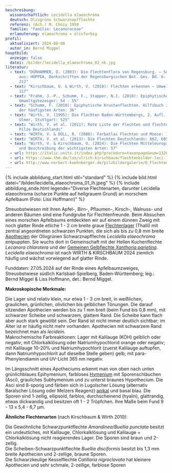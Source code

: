 ```yaml
---
beschreibung:
  wissenschaftlich: Lecidella elaeochroma
  deutsch: Olivgrüne Schwarznapfflechte
  referenz: (Ach.) M. Choiy 1950
  familie: "Familie: Lecanoraceae"
  erlaeuterung: elaeochroma = olivfarbig
profil:
  aktualisiert: 2024-08-08
  autor_in: Bernd Miggel
hauptbild:
  anzeige: false
  datei: /bilder/lecidella_elaeochroma_02_nk.jpg
literatur:
  - text: "DÜRHAMMER, O. (2003): Die Flechtenflora von Regensburg. – Sonderdruck
      aus: HOPPEA, Denkschriften der Regensburgischen Bot. Ges. Bd. 6: 211 -
      212"
  - text: "Kirschbaum, U. & Wirth, V. (2010): Flechten erkennen – Umwelt bewerten:
      117"
  - text: "Frahm, J.-P., Schumm, F., Stapper, N.J. (2010): Epiphytische Flechten als
      Umweltgütezeiger: 54 - 55"
  - text: "Schumm, F. (2010): Epiphytische Krustenflechten. Hilfsbuch zum Bestimmen
      der häufigsten Arten: 36"
  - text: "Wirth, V. (1995): Die Flechten Baden-Württembergs, 2. Aufl., 1006 S.;
      Ulmer, Stuttgart: 525"
  - text: "Wirth, V. et al. (2011): Rote Liste der Flechten und flechtenbewohnende
      Pilze Deutschlands"
  - text: "WIRTH, V. & DÜLL, R. (2000): Farbatlas Flechten und Moose: 158"
  - text: "WIRTH, V. et al. (2013): Die Flechten Deutschlands: 662, 665"
  - text: "Wirth, V. & Kirschbaum, U. (2024): Die Flechten Mitteleuropas. Bestimmung
      und Beschreibung der wichtigsten Arten: 57"
  - url: https://italic.units.it/index.php?procedure=taxonpage&num=1320
  - url: https://www.thm.de/lse/ulrich-kirschbaum/flechtenbilder-leci-lo
  - url: http://www.norbert-kuehnberger.de/pilzbildergalerie/D_Flechten-Lichenes_-_226_Arten/pilzbilder-lecidella_elaeochroma_6jpg-stopp.htm
---
```

{% include abbildung_start.html stil="standard" %}
{% include bild.html datei="/bilder/lecidella_elaeochroma_01_lh.jpeg" %}
{% include abbildung_ende.html legende="Diverse Flechtenarten, darunter Lecidella elaeochroma (scharze Punkte auf hellgrauem Grund) an morschem Apfelbaum (Foto: Liss Hoffmann)" %}

Streuobstwiesen mit ihren Apfel-, Birn-, Pflaumen-, Kirsch-, Walnuss- und anderen Bäumen sind eine Fundgrube für Flechtenfreunde. Beim Absuchen eines morschen Apfelbaums entdeckten wir auf einem dünnen Zweig mit noch glatter Rinde etliche 1 - 2 cm breite graue [Flechtenlager](Lager "Glossar") (Thalli) mit zentral angeordneten schwarzen Punkten, die sich als bis zu 0,8 mm breite [Apothecien](Apothecien "Glossar") der Olivgrünen Schwarznapfflechte *Lecidella elaeochroma* entpuppten. Sie wuchs dort in Gemeinschaft mit der Hellen Kuchenflechte *Lecanora chlarotera* und der [Gemeinen Gelbflechte *Xanthoria parietina*](/pilze/xanthoria-parietina). *Lecidella elaeochroma* ist nach WIRTH & KIRSCHBAUM 2024 ziemlich häufig und wächst vorwiegend auf glatter Rinde.

Funddaten: 27.05.2024 auf der Rinde eines Apfelbaumzweiges, Streuobstwiese südlich Karlsbad-Spielberg, Baden-Württemberg; leg.: Bernd Miggel & Liss Hoffmann, det.: Bernd Miggel.

**Makroskopische Merkmale:**

Die Lager sind relativ klein, nur etwa 1 - 3 cm breit, in weißlichen, graulichen, grünlichen, olivlichen bis gelblichen Tönungen. Die darauf sitzenden Apothecien werden bis zu 1 mm breit (beim Fund bis 0,8 mm), mit schwarzer Scheibe und schwarzem, glattem Rand. Die Scheibe kann flach aber auch stark gewölbt sein. Der Rand ist nicht immer deutlich sichtbar; im Alter ist er häufig nicht mehr vorhanden. Apothecien mit schwarzem Rand bezeichnet man als *lecidein*.\
Makrochemische Farbreaktionen: Lager mit Kalilauge (KOH) gelblich oder negativ; mit Chlorkalklösung oder Natriumhypochlorid orange oder negativ; mit Kalilauge 10-20% und Natriumhypochlorit (zuerst Kalilauge auftupfen, dann Natriumhypochlorit auf dieselbe Stelle geben) gelb; mit para-Phenylendiamin und UV-Licht 365 nm negativ.

Im Längsschnitt eines Apotheciums erkennt man von oben nach unten grünlichblaues Epihymenium, farbloses [Hymenium](Hymenium "Glossar") mit Sporenschläuchen (Asci), grauliches Subhymenium und zu unterst braunes Hypothecium. Die Asci sind 8-sporig und färben sich in Lugolscher Lösung (alternativ Baralscher Lösung oder Melzers Reagenz) [apikal](apikal "Glossar") und basal blau. Die Sporen sind 1-zellig, ellipsoid, farblos, durchscheinend (hyalin), glattrandig, etwas dickwandig und besitzen oft 1 - 2 Tröpfchen. Ihre Maße beim Fund 9 - 13 x 5,4 - 6,7 µm.

**Ähnliche Flechtenarten** (nach Kirschbaum & Wirth 2010):

Die Gewöhnliche Schwarzpunktflechte *Amandinea/Buellia punctata* besitzt ein undeutliches, mit Kalilauge, Chlorkalklösung und Kalilauge + Chlorkalklösung nicht reagierendes Lager. Die Sporen sind braun und 2-zellig.  
Die Scheiben-Schwarzpunktflechte *Buellia disciformis* besitzt bis 1,3 mm breite Apothecien und 2-zellige, braune Sporen.  
Die Schwarzkeulige Kesselflechte *Catillaria nigroclavata* hat kleinere Apothecien und sehr schmale, 2-zellige, farblose Sporen